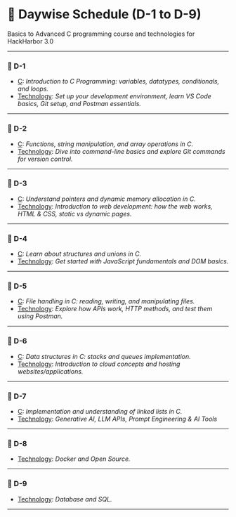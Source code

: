 # 📘 Daywise Schedule (D-1 to D-9)

Basics to Advanced C programming course and technologies for HackHarbor 3.0

---

### 🔹 D-1

- [C](C/day1.md): _Introduction to C Programming: variables, datatypes, conditionals, and loops._
- [Technology](Tech/day1.md): _Set up your development environment, learn VS Code basics, Git setup, and Postman essentials._

---

### 🔹 D-2

- [C](C/day2.md): _Functions, string manipulation, and array operations in C._
- [Technology](Tech/day2.md): _Dive into command-line basics and explore Git commands for version control._

---

### 🔹 D-3

- [C](C/day3.md): _Understand pointers and dynamic memory allocation in C._
- [Technology](Tech/day3.md): _Introduction to web development: how the web works, HTML & CSS, static vs dynamic pages._

---

### 🔹 D-4

- [C](C/day4.md): _Learn about structures and unions in C._
- [Technology](Tech/day4.md): _Get started with JavaScript fundamentals and DOM basics._

---

### 🔹 D-5

- [C](C/day5.md): _File handling in C: reading, writing, and manipulating files._
- [Technology](Tech/day5.md): _Explore how APIs work, HTTP methods, and test them using Postman._

---

### 🔹 D-6

- [C](C/day6.md): _Data structures in C: stacks and queues implementation._
- [Technology](Tech/day6.md): _Introduction to cloud concepts and hosting websites/applications._

---

### 🔹 D-7

- [C](C/day7.md): _Implementation and understanding of linked lists in C._
- [Technology](Tech/day7.md): _Generative AI, LLM APIs, Prompt Engineering & AI Tools_

---

### 🔹 D-8

- [Technology](Tech/day8.md): _Docker and Open Source._

---

### 🔹 D-9

- [Technology](Tech/day9.md): _Database and SQL._

---
